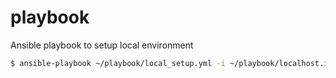 # playbook
Ansible playbook to setup local environment

```bash
$ ansible-playbook ~/playbook/local_setup.yml -i ~/playbook/localhost.inv
```
